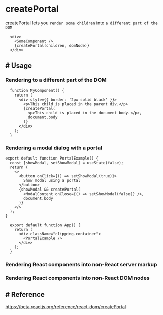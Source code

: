 # createPortal

createPortal lets you `render some children` into `a different part of the DOM`

```
  <div>
    <SomeComponent />
    {createPortal(children, domNode)}
  </div>
```

## # Usage

### Rendering to a different part of the DOM

```
  function MyComponent() {
    return (
      <div style={{ border: '2px solid black' }}>
        <p>This child is placed in the parent div.</p>
        {createPortal(
          <p>This child is placed in the document body.</p>,
          document.body
        )}
      </div>
    );
  }
```

### Rendering a modal dialog with a portal

```
export default function PortalExample() {
  const [showModal, setShowModal] = useState(false);
  return (
    <>
      <button onClick={() => setShowModal(true)}>
        Show modal using a portal
      </button>
      {showModal && createPortal(
        <ModalContent onClose={() => setShowModal(false)} />,
        document.body
      )}
    </>
  );
}
```

```
  export default function App() {
    return (
      <div className="clipping-container">
        <PortalExample />
      </div>
    );
  }
```

### Rendering React components into non-React server markup

### Rendering React components into non-React DOM nodes

## # Reference

https://beta.reactjs.org/reference/react-dom/createPortal
